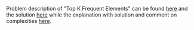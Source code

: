 Problem description of "Top K Frequent Elements" can be found [here](https://leetcode.com/problems/top-k-frequent-words/description/) and the solution [here](https://github.com/aurimas13/Solutions-To-Problems/blob/main/LeetCode/Python%20Solutions/Top%20K%20Frequent%20Words/frequent.py) while the explanation with solution and comment on complexities [here](https://leetcode.com/problems/top-k-frequent-words/solutions/3310899/python-solution/).